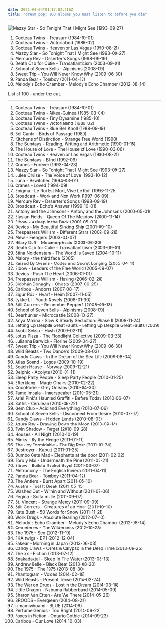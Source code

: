 ```yaml
---
date: 2021-04-04T01:17:02.516Z
title: "dream pop: 100 albums you must listen to before you die"
---
```

![Mazzy Star - So Tonight That I Might See (1993-09-27)](http://coverartarchive.org/release/d9fa44a6-c79b-4b70-806b-af5eb748e8f8/5320516788-500.jpg "Mazzy Star - So Tonight That I Might See (1993-09-27)")
<ol class="albums">
<li data-cover="http://coverartarchive.org/release/bc6dee20-448c-387d-8eb4-a7cb737ae1b7/23441368012-500.jpg" data-tags="dream pop" role="button">Cocteau Twins - Treasure (1984-10-01)</li>
<li data-cover="http://coverartarchive.org/release/c53d6f73-a312-457a-bafd-2d38ec4d1cce/8216198322-500.jpg" data-tags="dream pop, ethereal" role="button">Cocteau Twins - Victorialand (1986-02)</li>
<li data-cover="https://via.placeholder.com/450" data-tags="dream pop" role="button">Cocteau Twins - Heaven or Las Vegas (1990-08-21)</li>
<li data-cover="http://coverartarchive.org/release/d9fa44a6-c79b-4b70-806b-af5eb748e8f8/5320516788-500.jpg" data-tags="dream pop, female vocalists, alternative, 90s" role="button">Mazzy Star - So Tonight That I Might See (1993-09-27)</li>
<li data-cover="https://via.placeholder.com/450" data-tags="dream pop" role="button">Mercury Rev - Deserter's Songs (1998-09-19)</li>
<li data-cover="https://img.discogs.com/HHLuK6EGaphF-vdfztO3Gjs13Kw=/fit-in/600x603/filters:strip_icc():format(jpeg):mode_rgb():quality(90)/discogs-images/R-10585623-1500405654-4307.jpeg.jpg" data-tags="indie, indie rock, indie pop" role="button">Death Cab for Cutie - Transatlanticism (2003-09-01)</li>
<li data-cover="https://via.placeholder.com/450" data-tags="dream pop, shoegaze" role="button">School of Seven Bells - Alpinisms (2008-09)</li>
<li data-cover="http://coverartarchive.org/release/01bd9e78-c8c8-4f06-a667-64d04bcf3267/16796743992-500.jpg" data-tags="dream pop, indie pop" role="button">Sweet Trip - You Will Never Know Why (2009-06-30)</li>
<li data-cover="http://coverartarchive.org/release/8d5b56e7-7412-4724-9407-039e64ecd014/13800964524-500.jpg" data-tags="indie, experimental, experimental rock, paw tracks" role="button">Panda Bear - Tomboy (2011-04-12)</li>
<li data-cover="http://coverartarchive.org/release/39deca84-8a11-41fa-af0f-31f09f3e87d1/14769259398-500.jpg" data-tags="dream pop" role="button">Melody's Echo Chamber - Melody's Echo Chamber (2012-08-14)</li>
</ol>
List of 100 - under the cut.
<!-- more -->

_________________

<ol class="albums">
<li data-cover="http://coverartarchive.org/release/bc6dee20-448c-387d-8eb4-a7cb737ae1b7/23441368012-500.jpg" data-tags="dream pop" role="button">
Cocteau Twins - Treasure (1984-10-01)
</li>
<li data-cover="https://via.placeholder.com/450" data-tags="dream pop" role="button">
Cocteau Twins - Aikea-Guinea (1985-03-04)
</li>
<li data-cover="http://coverartarchive.org/release/54c8f9e0-78ba-4083-b2fa-557af3cbeb5a/7946212058-500.jpg" data-tags="dream pop" role="button">
Cocteau Twins - Tiny Dynamine (1985-10)
</li>
<li data-cover="http://coverartarchive.org/release/c53d6f73-a312-457a-bafd-2d38ec4d1cce/8216198322-500.jpg" data-tags="dream pop, ethereal" role="button">
Cocteau Twins - Victorialand (1986-02)
</li>
<li data-cover="https://via.placeholder.com/450" data-tags="dream pop, 80s, 4ad" role="button">
Cocteau Twins - Blue Bell Knoll (1988-09-19)
</li>
<li data-cover="http://coverartarchive.org/release/5ee4b8d0-5e13-44e1-81cb-3865e1cb59a3/5957425092-500.jpg" data-tags="dream pop, electronic" role="button">
Bel Canto - Birds of Passage (1989)
</li>
<li data-cover="https://img.discogs.com/u6UZ0BS-3ftMgTmNV53o_3qf_sQ=/fit-in/300x296/filters:strip_icc():format(jpeg):mode_rgb():quality(90)/discogs-images/R-7075033-1433110890-1733.jpeg.jpg" data-tags="dream pop, 90s" role="button">
Kitchens of Distinction - Strange Free World (1990)
</li>
<li data-cover="https://img.discogs.com/T3D7GRyksycDBB6aryvH65OLFgk=/fit-in/150x150/filters:strip_icc():format(jpeg):mode_rgb():quality(90)/discogs-images/R-4090356-1358540995-5233.jpeg.jpg" data-tags="dream pop" role="button">
The Sundays - Reading, Writing and Arithmetic (1990-01-15)
</li>
<li data-cover="https://img.discogs.com/1_3uv3IiKYV4TqANimJ0WPndzrM=/fit-in/446x600/filters:strip_icc():format(jpeg):mode_rgb():quality(90)/discogs-images/R-955434-1177096521.jpeg.jpg" data-tags="indie, indie pop, dream pop, jangle pop, noise pop" role="button">
The House of Love - The House of Love (1990-03-06)
</li>
<li data-cover="https://via.placeholder.com/450" data-tags="dream pop" role="button">
Cocteau Twins - Heaven or Las Vegas (1990-08-21)
</li>
<li data-cover="https://img.discogs.com/T3D7GRyksycDBB6aryvH65OLFgk=/fit-in/150x150/filters:strip_icc():format(jpeg):mode_rgb():quality(90)/discogs-images/R-4090356-1358540995-5233.jpeg.jpg" data-tags="dream pop, 90s, delicate and nostalgic" role="button">
The Sundays - Blind (1992-09)
</li>
<li data-cover="http://coverartarchive.org/release/a97d3024-419f-3a19-85fc-65a6a1e8696f/2234164815-500.jpg" data-tags="shoegaze, dream pop" role="button">
Cranes - Forever (1993-04-23)
</li>
<li data-cover="http://coverartarchive.org/release/d9fa44a6-c79b-4b70-806b-af5eb748e8f8/5320516788-500.jpg" data-tags="dream pop, female vocalists, alternative, 90s" role="button">
Mazzy Star - So Tonight That I Might See (1993-09-27)
</li>
<li data-cover="https://img.discogs.com/kOJekqzHfP9OVMatIMgx_faV9PM=/fit-in/600x600/filters:strip_icc():format(jpeg):mode_rgb():quality(90)/discogs-images/R-1843359-1529379078-9250.jpeg.jpg" data-tags="dream pop, twin peaks" role="button">
Julee Cruise - The Voice of Love (1993-10-12)
</li>
<li data-cover="http://coverartarchive.org/release/1aeee612-59ea-475b-8a2b-9fe953889554/9595144860-500.jpg" data-tags="indie, pop, alternative, indie pop, indie rock, 90s, dream pop, mellow, brit pop, rainy day songs, luna, current rotation, pop lament, chadwick, arbeitsmusik, dormindo na praia, albums that my mom should have bought me as a kid, classic american indie rock" role="button">
Luna - Bewitched (1994-03-01)
</li>
<li data-cover="http://coverartarchive.org/release/71e9d706-2ca4-4dc9-a0f7-bef5b9bf27aa/20863233971-500.jpg" data-tags="female vocalists, dream pop, shoegaze" role="button">
Cranes - Loved (1994-09)
</li>
<li data-cover="https://via.placeholder.com/450" data-tags="new age, enigma, ambient" role="button">
Enigma - Le Roi Est Mort, Vive Le Roi! (1996-11-25)
</li>
<li data-cover="http://coverartarchive.org/release/09d62aa5-a265-4cb2-b3e4-da80c0e60d9d/6009849109-500.jpg" data-tags="electronic, dream pop, indie, psychedelic, 90s" role="button">
Broadcast - Work and Non Work (1997-06-09)
</li>
<li data-cover="https://via.placeholder.com/450" data-tags="dream pop" role="button">
Mercury Rev - Deserter's Songs (1998-09-19)
</li>
<li data-cover="https://img.discogs.com/apRCAVoOUbfAyYmP3WwqGf4TsmE=/fit-in/300x300/filters:strip_icc():format(jpeg):mode_rgb():quality(90)/discogs-images/R-6878909-1428592998-5269.jpeg.jpg" data-tags="electronic, electronica, indie rock, indie electronic, post-rock, downtempo, druggy, ambient pop, psychedelic pop, dreamy, reflective, atmospheric, whimsical, late night, dream pop, clinical, literate, ethereal, fractured, wry, dramatic, introspection, reflection, eerie, hypnotic, spacey, psychedelic rock, trippy, sophisticated, poignant, detached, playful, sunday afternoon, sweet, solitude, delicate, light, background music, nocturnal, imagination, avant-pop, refined, stylish, wintry, hanging out, restrained, sparkling, circular, innocent, spiked-candy radio, space-age, retro-futuristic, julian house album art, ashich party" role="button">
Broadcast - Echo's Answer (1999-10-01)
</li>
<li data-cover="https://via.placeholder.com/450" data-tags="chamber pop, piano" role="button">
Antony and the Johnsons - Antony and the Johnsons (2000-05-01)
</li>
<li data-cover="https://via.placeholder.com/450" data-tags="dream pop" role="button">
Elysian Fields - Queen Of The Meadow (2000-11-14)
</li>
<li data-cover="https://via.placeholder.com/450" data-tags="alternative" role="button">
Elbow - Asleep in the Back (2001-05-03)
</li>
<li data-cover="https://img.discogs.com/BE49LGbOxSlKRsyPrzXZqpjnK7U=/fit-in/289x287/filters:strip_icc():format(jpeg):mode_rgb():quality(90)/discogs-images/R-660746-1144602644.jpeg.jpg" data-tags="indie rock, dream pop" role="button">
Devics - My Beautiful Sinking Ship (2001-09-10)
</li>
<li data-cover="http://coverartarchive.org/release/2a9d5a0a-d699-4a6b-9418-e3e9aff9a64b/3452268315-500.jpg" data-tags="dream pop, shoegaze" role="button">
Trespassers William - Different Stars (2002-09-28)
</li>
<li data-cover="https://img.discogs.com/AnM9UOh8nyaKFJgg_VwWz7wRbJw=/fit-in/600x601/filters:strip_icc():format(jpeg):mode_rgb():quality(90)/discogs-images/R-1467098-1576333416-9295.jpeg.jpg" data-tags="indie, danish, rock" role="button">
Mew - Frengers (2003-04-07)
</li>
<li data-cover="http://coverartarchive.org/release/70871304-126b-4d9f-bca9-b53df88cddd0/17192534136-500.jpg" data-tags="pop, pop rock, hilary duff" role="button">
Hilary Duff - Metamorphosis (2003-06-20)
</li>
<li data-cover="https://img.discogs.com/HHLuK6EGaphF-vdfztO3Gjs13Kw=/fit-in/600x603/filters:strip_icc():format(jpeg):mode_rgb():quality(90)/discogs-images/R-10585623-1500405654-4307.jpeg.jpg" data-tags="indie, indie rock, indie pop" role="button">
Death Cab for Cutie - Transatlanticism (2003-09-01)
</li>
<li data-cover="http://coverartarchive.org/release/b899b842-5a67-4998-a552-971157aca167/8355588024-500.jpg" data-tags="female vocalists, dream pop, clinically romantic, post-revolutionary pop song, avantgarde pop" role="button">
Stina Nordenstam - The World Is Saved (2004-10-11)
</li>
<li data-cover="https://img.discogs.com/1m8-UhgdCPIKcRHbObV3dFpP5Ic=/fit-in/600x600/filters:strip_icc():format(jpeg):mode_rgb():quality(90)/discogs-images/R-789161-1158940642.jpeg.jpg" data-tags="indie, female vocalists, shoegaze, dream pop" role="button">
Malory - the third face (2005)
</li>
<li data-cover="https://img.discogs.com/jnuE7SiukGnpHKwmZGnvGP6IXIc=/fit-in/600x600/filters:strip_icc():format(jpeg):mode_rgb():quality(90)/discogs-images/R-1173259-1301932974.jpeg.jpg" data-tags="indie, post-rock, shoegaze, dream pop, relaaax, bellezza, piuvicini" role="button">
Raised By Swans - Codes and Secret Longing (2005-04-11)
</li>
<li data-cover="http://coverartarchive.org/release/7b62c161-6a50-3393-a5c2-c346c5a15a0d/26560719952-500.jpg" data-tags="rock, britpop" role="button">
Elbow - Leaders of the Free World (2005-09-07)
</li>
<li data-cover="http://coverartarchive.org/release/e3c065cc-af76-4d53-bf21-5c1fae4f84b2/26576398336-500.jpg" data-tags="dream pop, indie rock" role="button">
Devics - Push The Heart (2006-01-01)
</li>
<li data-cover="http://coverartarchive.org/release/9ec85ae5-d9a0-43f2-84e2-00ea3293ff1d/3452291345-500.jpg" data-tags="dream pop, shoegaze" role="button">
Trespassers William - Having (2006-02-28)
</li>
<li data-cover="https://img.discogs.com/KPtMAxcRzcSZLh4Mzg75OQMqB28=/fit-in/600x596/filters:strip_icc():format(jpeg):mode_rgb():quality(90)/discogs-images/R-1100270-1288636926.jpeg.jpg" data-tags="electronic, trip-hop, alternative, singer-songwriter, dream pop" role="button">
Siobhán Donaghy - Ghosts (2007-06-25)
</li>
<li data-cover="http://coverartarchive.org/release/a81a4da3-daf0-483b-8c72-f70690b2b8ff/19096164883-500.jpg" data-tags="electronic, experimental" role="button">
Caribou - Andorra (2007-08-17)
</li>
<li data-cover="http://coverartarchive.org/release/a8270390-c345-4d3a-a341-187722f75160/8583241241-500.jpg" data-tags="post-rock, icelandic" role="button">
Sigur Rós - Hvarf - Heim (2007-11-05)
</li>
<li data-cover="http://coverartarchive.org/release/b1bdb840-cda8-3506-9773-90418c275e5d/20132331254-500.jpg" data-tags="swedish, indie pop, female vocalists" role="button">
Lykke Li - Youth Novels (2008-01-30)
</li>
<li data-cover="http://coverartarchive.org/release/ffa7222d-298a-449b-a321-4ee8f8711e9b/21554053208-500.jpg" data-tags="indie, dream pop" role="button">
Still Corners - Remember Pepper? (2008-06-13)
</li>
<li data-cover="https://via.placeholder.com/450" data-tags="dream pop, shoegaze" role="button">
School of Seven Bells - Alpinisms (2008-09)
</li>
<li data-cover="http://coverartarchive.org/release/c16ba271-f7e8-4a41-ac2c-c74d1dc37c5f/3942366505-500.jpg" data-tags="shoegaze, indie rock" role="button">
Deerhunter - Microcastle (2008-10-27)
</li>
<li data-cover="https://img.discogs.com/1yUYXbMd-1P7YRiS710HOsetOTw=/fit-in/600x567/filters:strip_icc():format(jpeg):mode_rgb():quality(90)/discogs-images/R-2159048-1267195191.jpeg.jpg" data-tags="nu jazz, chillout, electropop, indie, jazz, pop, chill, rock, instrumental, alternative, alternative rock, folk, indie pop, indie rock, female vocalists, downtempo, dub, singer-songwriter, acoustic, fusion, world, post-punk, soft rock, funk, jazz-funk, blues, house, indietronica, lounge, drum and bass, dream pop, american, funky, mellow, nu-jazz, smooth, folktronica, rnb, groovy, female vocalist, rhythm and blues, greys anatomy, neo soul, neo-soul, jazzy hip hop, nu-bluz, nu-bluz funky grooves in the e-lounge, electronic-folk, bay area best, groovelife advocate" role="button">
Anya Marina - Slow & Steady Seduction: Phase II (2008-11-24)
</li>
<li data-cover="https://via.placeholder.com/450" data-tags="dream pop" role="button">
Letting Up Despite Great Faults - Letting Up Despite Great Faults (2009)
</li>
<li data-cover="http://coverartarchive.org/release/5ce07e2f-e73c-3a77-b762-d09812ad8c00/5643122084-500.jpg" data-tags="dream pop" role="button">
Asobi Seksu - Hush (2009-02-11)
</li>
<li data-cover="https://img.discogs.com/AQHx18Dzue4JUc_wJaMXO-VsPD8=/fit-in/500x500/filters:strip_icc():format(jpeg):mode_rgb():quality(90)/discogs-images/R-1691931-1237249077.jpeg.jpg" data-tags="dream pop" role="button">
Lotus Plaza - The Floodlight Collective (2009-03-23)
</li>
<li data-cover="https://via.placeholder.com/450" data-tags="female vocalists, dream pop, sleep, ethereal" role="button">
Julianna Barwick - Florine (2009-04-27)
</li>
<li data-cover="http://coverartarchive.org/release/01bd9e78-c8c8-4f06-a667-64d04bcf3267/16796743992-500.jpg" data-tags="dream pop, indie pop" role="button">
Sweet Trip - You Will Never Know Why (2009-06-30)
</li>
<li data-cover="http://coverartarchive.org/release/6cde7482-d217-48af-b46b-3161cfd089b4/16043440516-500.jpg" data-tags="indie rock" role="button">
Wild Beasts - Two Dancers (2009-08-03)
</li>
<li data-cover="http://coverartarchive.org/release/53bcbfad-cf75-4844-bbc0-6b520a510a0f/2193826633-500.jpg" data-tags="indie, pop, experimental, indie rock, dream pop, progressive, exotica, progressive pop, neo-psychedelia, progressive-pop" role="button">
Candy Claws - In the Dream of the Sea Life (2009-08-04)
</li>
<li data-cover="https://img.discogs.com/j_4O07I17SUQYM7RRn5vXX_eEnI=/fit-in/200x199/filters:strip_icc():format(jpeg):mode_rgb():quality(90)/discogs-images/R-1970873-1255853655.jpeg.jpg" data-tags="4ad" role="button">
Atlas Sound - Logos (2009-10-19)
</li>
<li data-cover="http://coverartarchive.org/release/ebad11de-b177-4962-8cc6-e7faf759e73d/13418913122-500.jpg" data-tags="indie pop, female vocalists, dream pop" role="button">
Beach House - Norway (2009-12-21)
</li>
<li data-cover="http://coverartarchive.org/release/5cac29b4-3c6b-46a5-8abb-79bb7fba623d/15992581396-500.jpg" data-tags="alternative dance, electronica, pop" role="button">
Delphic - Acolyte (2010-01-11)
</li>
<li data-cover="http://coverartarchive.org/release/4dec5e45-b4e4-4b8b-86f3-3eb8fcc1c019/18748588666-500.jpg" data-tags="dream pop, eter, zachwyt absolutny" role="button">
Sleep Party People - Sleep Party People (2010-01-25)
</li>
<li data-cover="https://img.discogs.com/P-zIsmK3NxlhlJG5Jz6o2lKvRxk=/fit-in/600x549/filters:strip_icc():format(jpeg):mode_rgb():quality(90)/discogs-images/R-2408524-1282398265.jpeg.jpg" data-tags="post-rock, 4ad" role="button">
Efterklang - Magic Chairs (2010-02-22)
</li>
<li data-cover="http://coverartarchive.org/release/a29ce30f-9b97-347f-89cf-eeec57174ac0/5227604030-500.jpg" data-tags="freak folk" role="button">
CocoRosie - Grey Oceans (2010-04-30)
</li>
<li data-cover="http://coverartarchive.org/release/0b18bdeb-8382-4b8f-94a3-b43e3e7ec6a4/5815015266-500.jpg" data-tags="psychedelic, psychedelic rock" role="button">
Tame Impala - Innerspeaker (2010-05-21)
</li>
<li data-cover="http://coverartarchive.org/release/6f6f8f87-8dd8-4483-acb3-bb4906494512/1500279325-500.jpg" data-tags="indie, lo-fi" role="button">
Ariel Pink's Haunted Graffiti - Before Today (2010-06-07)
</li>
<li data-cover="http://coverartarchive.org/release/5ddd6650-d435-447d-8679-98a63ddaf637/3944000674-500.jpg" data-tags="electronic, downtempo, idm" role="button">
Baths - Cerulean (2010-06-22)
</li>
<li data-cover="http://coverartarchive.org/release/78073d80-402f-4c50-a7fc-b427df7cc8c1/16063487426-500.jpg" data-tags="piano, dream pop, self-released" role="button">
Gem Club - Acid and Everything (2010-07-06)
</li>
<li data-cover="http://coverartarchive.org/release/36a14d36-f4b7-3564-b831-8aa0f7a96d49/1551318094-500.jpg" data-tags="dream pop" role="button">
School of Seven Bells - Disconnect From Desire (2010-07-07)
</li>
<li data-cover="http://coverartarchive.org/release/6bf4a76d-c0d2-38af-96c9-e3820c5d7805/8606897681-500.jpg" data-tags="indie rock, dream pop" role="button">
Candy Claws - Hidden Lands (2010-08-03)
</li>
<li data-cover="https://img.discogs.com/Wxmj-FP_LDAcjM1MzfbAingl2aU=/fit-in/500x500/filters:strip_icc():format(jpeg):mode_rgb():quality(90)/discogs-images/R-2489459-1286827414.jpeg.jpg" data-tags="indie pop, indie rock, dream pop, sleep, 2010 releases, alternative pop/rock, alternative-indie rock, albums that make me sad i have to die some day" role="button">
Azure Ray - Drawing Down the Moon (2010-09-14)
</li>
<li data-cover="http://coverartarchive.org/release/cb993d0e-2746-3983-8f7a-b2d1b270f4a2/27493644550-500.jpg" data-tags="electronic, indie" role="button">
Twin Shadow - Forget (2010-09-28)
</li>
<li data-cover="https://img.discogs.com/hZxHJ6552hDvtEy_554gCcCdwro=/fit-in/396x396/filters:strip_icc():format(jpeg):mode_rgb():quality(90)/discogs-images/R-2584835-1291729897.jpeg.jpg" data-tags="chillout, electronic, ambient, indie rock, indie electronic, lo-fi, dreamy, dream pop, relaxing, chillwave, ambiental, alternative pop/rock, alternative-indie rock" role="button">
Houses - All Night (2010-10-19)
</li>
<li data-cover="http://coverartarchive.org/release/bf02c336-1649-4583-b515-4a56e59be494/3134628777-500.jpg" data-tags="surf, jangle pop, dream pop, 10s, captured tracks, glo fi, summer-gaze, melted ice cream on tanned hands" role="button">
Minks - By the Hedge (2011-01-11)
</li>
<li data-cover="http://coverartarchive.org/release/300135a3-b971-4943-8d5e-6fb40c2d0253/4812805415-500.jpg" data-tags="indie rock, noise pop, alternative pop" role="button">
The Joy Formidable - The Big Roar (2011-01-24)
</li>
<li data-cover="http://coverartarchive.org/release/e3ec2e6e-352a-4492-9731-abd7df18904b/17968014950-500.jpg" data-tags="sophisti-pop" role="button">
Destroyer - Kaputt (2011-01-25)
</li>
<li data-cover="https://via.placeholder.com/450" data-tags="funk, dream pop, psychedelic rock" role="button">
Dumbo Gets Mad - Elephants at the door (2011-02-02)
</li>
<li data-cover="http://coverartarchive.org/release/03b381ba-f859-3da0-873c-e359c56f25dd/12929911749-500.jpg" data-tags="indie pop, psychedelic" role="button">
Toro y Moi - Underneath the Pine (2011-02-21)
</li>
<li data-cover="http://coverartarchive.org/release/f9783845-357b-4b2c-9ac2-4c2bb7d9980f/9278419426-500.jpg" data-tags="british" role="button">
Elbow - Build a Rocket Boys! (2011-03-07)
</li>
<li data-cover="http://coverartarchive.org/release/ab72858b-f47f-4ad7-9e3a-3fd19d8944f5/6073355209-500.jpg" data-tags="indie pop, electropop" role="button">
Metronomy - The English Riviera (2011-04-11)
</li>
<li data-cover="http://coverartarchive.org/release/8d5b56e7-7412-4724-9407-039e64ecd014/13800964524-500.jpg" data-tags="indie, experimental, experimental rock, paw tracks" role="button">
Panda Bear - Tomboy (2011-04-12)
</li>
<li data-cover="http://coverartarchive.org/release/b026de9b-1d6a-492f-afa8-5a77e0db02b5/12248943745-500.jpg" data-tags="indie rock, indie" role="button">
The Antlers - Burst Apart (2011-05-10)
</li>
<li data-cover="http://coverartarchive.org/release/5e8aec59-129c-4cb4-b894-5e59edb5c4ca/4261741516-500.jpg" data-tags="indie electronic, new wave, alternative, synthpop" role="button">
Austra - Feel It Break (2011-05-13)
</li>
<li data-cover="http://coverartarchive.org/release/9e944b69-8e75-47f7-8d85-1a2584bf3f7c/25694000082-500.jpg" data-tags="chillwave" role="button">
Washed Out - Within and Without (2011-07-06)
</li>
<li data-cover="https://img.discogs.com/yaHJAIJoNZ2jgMkigwNCLiptZgE=/fit-in/528x845/filters:strip_icc():format(jpeg):mode_rgb():quality(90)/discogs-images/R-8081427-1454778745-5442.jpeg.jpg" data-tags="dream pop" role="button">
Regina - Soita mulle (2011-09-07)
</li>
<li data-cover="https://img.discogs.com/xS_1Wc5NHgHgcct24F39nLQones=/fit-in/600x598/filters:strip_icc():format(jpeg):mode_rgb():quality(90)/discogs-images/R-5952254-1407225003-2204.jpeg.jpg" data-tags="art pop" role="button">
St. Vincent - Strange Mercy (2011-09-09)
</li>
<li data-cover="http://coverartarchive.org/release/99c0ab05-7bd4-43e4-8009-8d255d791a45/22479261395-500.jpg" data-tags="dream pop" role="button">
Still Corners - Creatures of an Hour (2011-10-10)
</li>
<li data-cover="http://coverartarchive.org/release/4518b2c0-0091-4780-b31e-6dfc7e1d9cd5/21132684376-500.jpg" data-tags="alternative, art pop, winter" role="button">
Kate Bush - 50 Words for Snow (2011-11-21)
</li>
<li data-cover="http://coverartarchive.org/release/7818e9b8-568f-41c8-8933-57b129416e3c/1384235698-500.jpg" data-tags="electronic, lo-fi, dream pop, chillwave" role="button">
Work Drugs - Absolute Bearing (2012-07-10)
</li>
<li data-cover="http://coverartarchive.org/release/39deca84-8a11-41fa-af0f-31f09f3e87d1/14769259398-500.jpg" data-tags="dream pop" role="button">
Melody's Echo Chamber - Melody's Echo Chamber (2012-08-14)
</li>
<li data-cover="http://coverartarchive.org/release/ed661193-ab15-439e-931f-d97005455562/3845018569-500.jpg" data-tags="ambient, dream pop, discovered in 2015" role="button">
Cemeteries - The Wilderness (2012-10-23)
</li>
<li data-cover="http://coverartarchive.org/release/57ebd9fb-3303-467b-bbdf-a6e440a0b0c0/8727076904-500.jpg" data-tags="indie rock, dream pop, 2010s, vagrant records, dirty hit" role="button">
The 1975 - Sex (2012-11-19)
</li>
<li data-cover="https://img.discogs.com/j6xQvRhqy6_5Kbhfg4xSKsROl8U=/fit-in/600x609/filters:strip_icc():format(jpeg):mode_rgb():quality(90)/discogs-images/R-7217189-1459621593-4852.jpeg.jpg" data-tags="electronic, trip-hop, experimental, dream pop, alternative rnb" role="button">
FKA twigs - EP1 (2012-12-04)
</li>
<li data-cover="http://coverartarchive.org/release/cc241765-56c1-4e9b-8a07-9f044dcf47c0/5534047625-500.jpg" data-tags="electronic, electronica, trip-hop, indie, alternative, idm, dream pop, 10s, experimental electronic, monochrome album covers" role="button">
Fakear - Morning in Japan (2013-06-03)
</li>
<li data-cover="http://coverartarchive.org/release/32cdbb59-0f9b-4df5-8986-4ab0ccb294d6/4920961799-500.jpg" data-tags="dream pop, shoegaze" role="button">
Candy Claws - Ceres & Calypso in the Deep Time (2013-06-25)
</li>
<li data-cover="http://coverartarchive.org/release/910f52ac-6f28-4ea3-9946-c10526357f18/24086155537-500.jpg" data-tags="electronic, indie, alternative, indie pop, indie rock, post-punk, minimal, dream pop, lush, minimal pop" role="button">
The xx - Fiction (2013-07-12)
</li>
<li data-cover="http://coverartarchive.org/release/15e20bdf-8e87-4760-a3d4-7ef3ba632a7e/5853432244-500.jpg" data-tags="dream pop" role="button">
Snakadaktal - Sleep In The Water (2013-08-13)
</li>
<li data-cover="http://coverartarchive.org/release/c1887195-c463-4250-87f8-ee6b13ec8680/5308735437-500.jpg" data-tags="pop, dream pop" role="button">
Andrew Belle - Black Bear (2013-08-20)
</li>
<li data-cover="http://coverartarchive.org/release/ac2b87af-2774-4575-a72a-db31c8865264/5068034405-500.jpg" data-tags="indie rock, indie pop" role="button">
The 1975 - The 1975 (2013-08-30)
</li>
<li data-cover="http://coverartarchive.org/release/192ef3d0-9f54-426c-9485-b867c7d3798b/6482224398-500.jpg" data-tags="indie pop, trip-hop, alternative" role="button">
Phantogram - Voices (2014-02-18)
</li>
<li data-cover="http://coverartarchive.org/release/43964314-a5b2-419a-98cb-78815f4f73c5/6329309960-500.jpg" data-tags="indie rock, domino" role="button">
Wild Beasts - Present Tense (2014-02-24)
</li>
<li data-cover="http://coverartarchive.org/release/c38765cc-bafe-48ff-9a78-26f6d816a46b/6695925091-500.jpg" data-tags="indie rock, rock, vinyl" role="button">
The War on Drugs - Lost in the Dream (2014-03-18)
</li>
<li data-cover="http://coverartarchive.org/release/9815a22f-d7ca-447f-a144-dfa658207998/7044912523-500.jpg" data-tags="electronic, synthpop, 2014: albums, megadeth, testament, exodus" role="button">
Little Dragon - Nabuma Rubberband (2014-05-09)
</li>
<li data-cover="http://coverartarchive.org/release/294ce5a9-a36b-4e41-982e-56f2f94bb581/20346832405-500.jpg" data-tags="folk, indie folk" role="button">
Sharon Van Etten - Are We There (2014-05-26)
</li>
<li data-cover="http://coverartarchive.org/release/df3efb53-bbbd-4795-a484-2b4639965a27/26362266805-500.jpg" data-tags="indie pop" role="button">
BROODS - Evergreen (2014-08-22)
</li>
<li data-cover="http://coverartarchive.org/release/5b0432e3-53c6-4410-88af-e29fc863ed4a/7963468959-500.jpg" data-tags="synthpop, electronic" role="button">
iamamiwhoami - BLUE (2014-09)
</li>
<li data-cover="http://coverartarchive.org/release/b152df81-9311-4f9e-9eb6-659ade6a8c06/8512126596-500.jpg" data-tags="ambient, experimental, chamber pop, art pop" role="button">
Perfume Genius - Too Bright (2014-09-22)
</li>
<li data-cover="http://coverartarchive.org/release/14d4b753-39bd-4dc2-9e61-d6f9ea68bfc7/12440291189-500.jpg" data-tags="dream pop" role="button">
Foxes in Fiction - Ontario Gothic (2014-09-23)
</li>
<li data-cover="http://coverartarchive.org/release/460a5032-d749-41cd-b0fb-e4bf1a7ab4ca/8503876069-500.jpg" data-tags="electronic" role="button">
Caribou - Our Love (2014-10-03)
</li>
</ol>